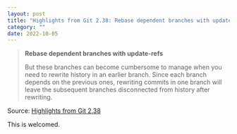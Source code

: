 ```yaml
---
layout: post
title: "Highlights from Git 2.38: Rebase dependent branches with update-refs"
category: ""
date: 2022-10-05
---
```


> **Rebase dependent branches with update-refs**
>
> But these branches can become cumbersome to manage when you need to rewrite history in an earlier branch. Since each branch depends on the previous ones, rewriting commits in one branch will leave the subsequent branches disconnected from history after rewriting.

Source: [Highlights from Git 2.38](https://github.blog/2022-10-03-highlights-from-git-2-38/#rebase-dependent-branches-with-update-refs)

This is welcomed.
